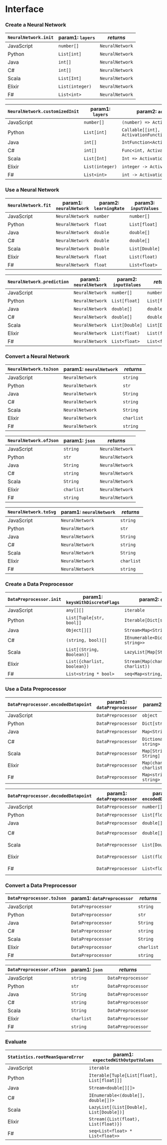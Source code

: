 # Interface

### Create a Neural Network

`NeuralNetwork.init` | param1: `layers` | _returns_
---                  | ---              | ---
JavaScript           | `number[]`       | `NeuralNetwork`
Python               | `List[int]`      | `NeuralNetwork`
Java                 | `int[]`          | `NeuralNetwork`
C#                   | `int[]`          | `NeuralNetwork`
Scala                | `List[Int]`      | `NeuralNetwork`
Elixir               | `List(integer)`  | `NeuralNetwork`
F#                   | `List<int>`      | `NeuralNetwork`

`NeuralNetwork.customizedInit` | param1: `layers` | param2: `activationF`                 | param3: `weightInitF`    | _returns_
---                            | ---              | ---                                   | ---                      | ---
JavaScript                     | `number[]`       | `(number) => ActivationFunction`      | `(number) => number`     | `NeuralNetwork`
Python                         | `List[int]`      | `Callable[[int], ActivationFunction]` | `Callable[[int], float]` | `NeuralNetwork`
Java                           | `int[]`          | `IntFunction<ActivationFunction>`     | `IntFunction<Double>`    | `NeuralNetwork`
C#                             | `int[]`          | `Func<int, ActivationFunction>`       | `Func<int, Double>`      | `NeuralNetwork`
Scala                          | `List[Int]`      | `Int => ActivationFunction`           | `Int => Double`          | `NeuralNetwork`
Elixir                         | `List(integer)`  | `integer -> ActivationFunction`       | `integer -> float`       | `NeuralNetwork`
F#                             | `List<int>`      | `int -> ActivationFunction`           | `int -> float`           | `NeuralNetwork`

### Use a Neural Network

`NeuralNetwork.fit` | param1: `neuralNetwork` | param2: `learningRate` | param3: `inputValues` | param4: `expectedOutput` | _returns_
---                 | ---                     | ---                    | ---                   | ---                      | ---
JavaScript          | `NeuralNetwork`         | `number`               | `number[]`            | `number[]`               | `NeuralNetwork`
Python              | `NeuralNetwork`         | `float`                | `List[float]`         | `List[float]`            | `NeuralNetwork`
Java                | `NeuralNetwork`         | `double`               | `double[]`            | `double[]`               | `NeuralNetwork`
C#                  | `NeuralNetwork`         | `double`               | `double[]`            | `double[]`               | `NeuralNetwork`
Scala               | `NeuralNetwork`         | `Double`               | `List[Double]`        | `List[Double]`           | `NeuralNetwork`
Elixir              | `NeuralNetwork`         | `float`                | `List(float)`         | `List(float)`            | `NeuralNetwork`
F#                  | `NeuralNetwork`         | `float`                | `List<float>`         | `List<float>`            | `NeuralNetwork`

`NeuralNetwork.prediction` | param1: `neuralNetwork` | param2: `inputValues` | _returns_
---                        | ---                     | ---                   | ---
JavaScript                 | `NeuralNetwork`         | `number[]`            | `number[]`
Python                     | `NeuralNetwork`         | `List[float]`         | `List[float]`
Java                       | `NeuralNetwork`         | `double[]`            | `double[]`
C#                         | `NeuralNetwork`         | `double[]`            | `double[]`
Scala                      | `NeuralNetwork`         | `List[Double]`        | `List[Double]`
Elixir                     | `NeuralNetwork`         | `List(float)`         | `List(float)`
F#                         | `NeuralNetwork`         | `List<float>`         | `List<float>`

### Convert a Neural Network

`NeuralNetwork.toJson` | param1: `neuralNetwork` | _returns_
---                    | ---                     | ---
JavaScript             | `NeuralNetwork`         | `string`
Python                 | `NeuralNetwork`         | `str`
Java                   | `NeuralNetwork`         | `String`
C#                     | `NeuralNetwork`         | `string`
Scala                  | `NeuralNetwork`         | `String`
Elixir                 | `NeuralNetwork`         | `charlist`
F#                     | `NeuralNetwork`         | `string`

`NeuralNetwork.ofJson` | param1: `json` | _returns_
---                    | ---            | ---
JavaScript             | `string`       | `NeuralNetwork`
Python                 | `str`          | `NeuralNetwork`
Java                   | `String`       | `NeuralNetwork`
C#                     | `string`       | `NeuralNetwork`
Scala                  | `String`       | `NeuralNetwork`
Elixir                 | `charlist`     | `NeuralNetwork`
F#                     | `string`       | `NeuralNetwork`

`NeuralNetwork.toSvg`  | param1: `neuralNetwork` | _returns_
---                    | ---                     | ---
JavaScript             | `NeuralNetwork`         | `string`
Python                 | `NeuralNetwork`         | `str`
Java                   | `NeuralNetwork`         | `String`
C#                     | `NeuralNetwork`         | `string`
Scala                  | `NeuralNetwork`         | `String`
Elixir                 | `NeuralNetwork`         | `charlist`
F#                     | `NeuralNetwork`         | `string`

### Create a Data Preprocessor

`DataPreprocessor.init` | param1: `keysWithDiscreteFlags` | param2: `datapoints`                        | _returns_
---                     | ---                             | ---                                         | ---
JavaScript              | `any[][]`                       | `iterable`                                  | `DataPreprocessor`
Python                  | `List[Tuple[str, bool]]`        | `Iterable[Dict[str, str]]`                  | `DataPreprocessor`
Java                    | `Object[][]`                    | `Stream<Map<String,String>>`                | `DataPreprocessor`
C#                      | `(string, bool)[]`              | `IEnumerable<Dictionary<string, string>>`   | `DataPreprocessor`
Scala                   | `List[(String, Boolean)]`       | `LazyList[Map[String, String]]`             | `DataPreprocessor`
Elixir                  | `List({charlist, boolean})`     | `Stream(Map(charlist, charlist))`           | `DataPreprocessor`
F#                      | `List<string * bool>`           | `seq<Map<string, string>>`                  | `DataPreprocessor`

### Use a Data Preprocessor

`DataPreprocessor.encodedDatapoint` | param1: `dataPreprocessor` | param2: `datapoint`           | _returns_
---                                 | ---                        | ---                           | ---
JavaScript                          | `DataPreprocessor`         | `object`                      | `number[]`
Python                              | `DataPreprocessor`         | `Dict[str, str]`              | `List[float]`
Java                                | `DataPreprocessor`         | `Map<String,String>`          | `double[]`
C#                                  | `DataPreprocessor`         | `Dictionary<string, string>`  | `double[]`
Scala                               | `DataPreprocessor`         | `Map[String, String]`         | `List[Double]`
Elixir                              | `DataPreprocessor`         | `Map(charlist, charlist)`     | `List(float)`
F#                                  | `DataPreprocessor`         | `Map<string, string>`         | `List<float>`

`DataPreprocessor.decodedDatapoint` | param1: `dataPreprocessor` | param2: `encodedDatapoint` | _returns_
---                                 | ---                        | ---                        | ---
JavaScript                          | `DataPreprocessor`         | `number[]`                 | `object`
Python                              | `DataPreprocessor`         | `List[float]`              | `Dict[str, str]`
Java                                | `DataPreprocessor`         | `double[]`                 | `Map<String,String>`
C#                                  | `DataPreprocessor`         | `double[]`                 | `Dictionary<string, string>`
Scala                               | `DataPreprocessor`         | `List[Double]`             | `Map[String, String]`
Elixir                              | `DataPreprocessor`         | `List(float)`              | `Map(charlist, charlist)`
F#                                  | `DataPreprocessor`         | `List<float>`              | `Map<string, string>`

### Convert a Data Preprocessor

`DataPreprocessor.toJson` | param1: `dataPreprocessor` | _returns_
---                       | ---                        | ---
JavaScript                | `DataPreprocessor`         | `string`
Python                    | `DataPreprocessor`         | `str`
Java                      | `DataPreprocessor`         | `String`
C#                        | `DataPreprocessor`         | `string`
Scala                     | `DataPreprocessor`         | `String`
Elixir                    | `DataPreprocessor`         | `charlist`
F#                        | `DataPreprocessor`         | `string`

`DataPreprocessor.ofJson` | param1: `json` | _returns_
---                       | ---            | ---
JavaScript                | `string`       | `DataPreprocessor`
Python                    | `str`          | `DataPreprocessor`
Java                      | `String`       | `DataPreprocessor`
C#                        | `string`       | `DataPreprocessor`
Scala                     | `String`       | `DataPreprocessor`
Elixir                    | `charlist`     | `DataPreprocessor`
F#                        | `string`       | `DataPreprocessor`

### Evaluate

`Statistics.rootMeanSquareError` | param1: `expectedWithOutputValues`          | _returns_
---                              | ---                                         | ---
JavaScript                       | `iterable`                                  | `number`
Python                           | `Iterable[Tuple[List[float], List[float]]]` | `float`
Java                             | `Stream<double[][]>`                        | `double`
C#                               | `IEnumerable<(double[], double[])>`         | `double`
Scala                            | `LazyList[(List[Double], List[Double])]`    | `Double`
Elixir                           | `Stream({List(float), List(float)})`        | `float`
F#                               | `seq<List<float> * List<float>>`            | `float`
